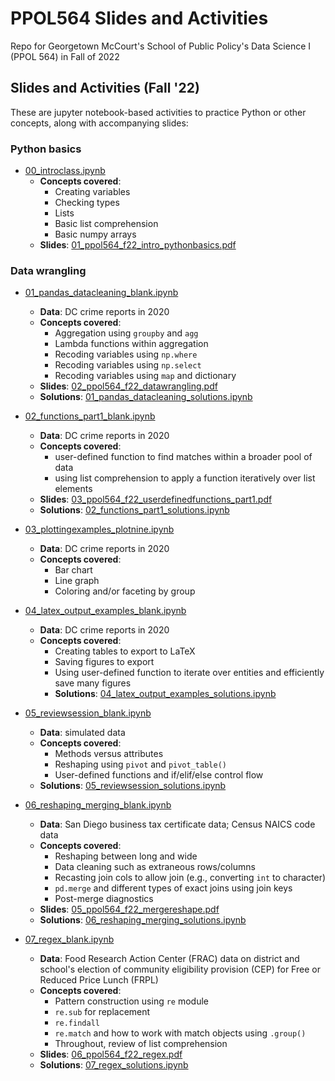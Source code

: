 # PPOL564 Slides and Activities

Repo for Georgetown McCourt's School of Public Policy's Data Science I (PPOL 564) in Fall of 2022


## Slides and Activities (Fall '22)

These are jupyter notebook-based activities to practice Python or other concepts, along with accompanying slides:

### Python basics

- [00_introclass.ipynb](https://github.com/rebeccajohnson88/PPOL564_slides_activities/blob/main/activities/fall_22/00_introclass.ipynb)
  - **Concepts covered**:
    - Creating variables
    - Checking types
    - Lists 
    - Basic list comprehension
    - Basic numpy arrays
  - **Slides**: [01_ppol564_f22_intro_pythonbasics.pdf](https://github.com/rebeccajohnson88/PPOL564_slides_activities/blob/main/slides/fall_22/01_ppol564_f22_intro_pythonbasics.pdf)

### Data wrangling

- [01_pandas_datacleaning_blank.ipynb](https://github.com/rebeccajohnson88/PPOL564_slides_activities/blob/main/activities/fall_22/01_pandas_datacleaning_blank.ipynb)
  - **Data**: DC crime reports in 2020
  - **Concepts covered**:
    - Aggregation using `groupby` and `agg`
    - Lambda functions within aggregation
    - Recoding variables using `np.where`
    - Recoding variables using `np.select`
    - Recoding variables using `map` and dictionary
  - **Slides**: [02_ppol564_f22_datawrangling.pdf](https://github.com/rebeccajohnson88/PPOL564_slides_activities/blob/main/slides/fall_22/02_ppol564_f22_datawrangling.pdf)
  - **Solutions**: [01_pandas_datacleaning_solutions.ipynb](https://github.com/rebeccajohnson88/PPOL564_slides_activities/blob/main/activities/fall_22/solutions/01_pandas_datacleaning_solutions.ipynb)

- [02_functions_part1_blank.ipynb](https://github.com/rebeccajohnson88/PPOL564_slides_activities/blob/main/activities/fall_22/02_functions_part1_blank.ipynb)
  - **Data**: DC crime reports in 2020
  - **Concepts covered**:
    - user-defined function to find matches within a broader pool of data
    - using list comprehension to apply a function iteratively over list elements 
   -  **Slides**: [03_ppol564_f22_userdefinedfunctions_part1.pdf](https://github.com/rebeccajohnson88/PPOL564_slides_activities/blob/main/slides/fall_22/03_ppol564_f22_userdefinedfunctions_part1.pdf)
   -  **Solutions**: [02_functions_part1_solutions.ipynb](https://github.com/rebeccajohnson88/PPOL564_slides_activities/blob/main/activities/fall_22/solutions/02_functions_part1_solutions.ipynb)
  
- [03_plottingexamples_plotnine.ipynb](https://github.com/rebeccajohnson88/PPOL564_slides_activities/blob/main/activities/fall_22/03_plottingexamples_plotnine.ipynb)
  - **Data**: DC crime reports in 2020
  - **Concepts covered**:
    - Bar chart
    - Line graph
    - Coloring and/or faceting by group
 
- [04_latex_output_examples_blank.ipynb](https://github.com/rebeccajohnson88/PPOL564_slides_activities/blob/main/activities/fall_22/04_latex_output_examples_blank.ipynb)
  - **Data**: DC crime reports in 2020
  - **Concepts covered**:
    - Creating tables to export to LaTeX
    - Saving figures to export
    - Using user-defined function to iterate over entities and efficiently save many figures
    - **Solutions**: [04_latex_output_examples_solutions.ipynb](https://github.com/rebeccajohnson88/PPOL564_slides_activities/blob/main/activities/fall_22/solutions/04_latex_output_examples_solutions.ipynb)


- [05_reviewsession_blank.ipynb](https://github.com/rebeccajohnson88/PPOL564_slides_activities/blob/main/activities/fall_22/05_reviewsession_blank.ipynb)
  - **Data**: simulated data
  - **Concepts covered**:
    - Methods versus attributes
    - Reshaping using `pivot` and `pivot_table()`
    - User-defined functions and if/elif/else control flow
  - **Solutions**: [05_reviewsession_solutions.ipynb](https://github.com/rebeccajohnson88/PPOL564_slides_activities/blob/main/activities/fall_22/solutions/05_reviewsession_solutions.ipynb)

- [06_reshaping_merging_blank.ipynb](https://github.com/rebeccajohnson88/PPOL564_slides_activities/blob/main/activities/fall_22/06_reshaping_merging_blank.ipynb)
  - **Data**: San Diego business tax certificate data; Census NAICS code data
  - **Concepts covered**:
    - Reshaping between long and wide
    - Data cleaning such as extraneous rows/columns
    - Recasting join cols to allow join (e.g., converting `int` to character)
    - `pd.merge` and different types of exact joins using join keys
    - Post-merge diagnostics
   - **Slides**: [05_ppol564_f22_mergereshape.pdf](https://github.com/rebeccajohnson88/PPOL564_slides_activities/blob/main/slides/fall_22/05_ppol564_f22_mergereshape.pdf)
   - **Solutions**: [06_reshaping_merging_solutions.ipynb](https://github.com/rebeccajohnson88/PPOL564_slides_activities/blob/main/activities/fall_22/solutions/06_reshaping_merging_solutions.ipynb)


- [07_regex_blank.ipynb](https://github.com/rebeccajohnson88/PPOL564_slides_activities/blob/main/activities/fall_22/07_regex_blank.ipynb)
   - **Data**: Food Research Action Center (FRAC) data on district and school's election of community eligibility provision (CEP) for Free or Reduced Price Lunch (FRPL)
   - **Concepts covered**: 
     - Pattern construction using `re` module
     - `re.sub` for replacement
     - `re.findall` 
     - `re.match` and how to work with match objects using `.group()`
     - Throughout, review of list comprehension 
    - **Slides**: [06_ppol564_f22_regex.pdf](https://github.com/rebeccajohnson88/PPOL564_slides_activities/blob/main/slides/fall_22/06_ppol564_f22_regex.pdf)
    - **Solutions**: [07_regex_solutions.ipynb](https://github.com/rebeccajohnson88/PPOL564_slides_activities/blob/main/activities/fall_22/solutions/07_regex_solutions.ipynb)
